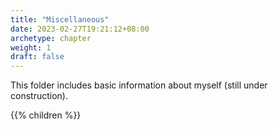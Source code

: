 ```yaml
---
title: "Miscellaneous"
date: 2023-02-27T19:21:12+08:00
archetype: chapter
weight: 1
draft: false
---
```


This folder includes basic information about myself (still under construction).

{{% children  %}}
